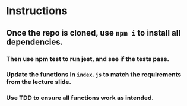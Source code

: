 # Instructions

## Once the repo is cloned, use `npm i` to install all dependencies.

### Then use npm test to run jest, and see if the tests pass.

### Update the functions in `index.js` to match the requirements from the lecture slide.

### **Use TDD to ensure all functions work as intended.**
